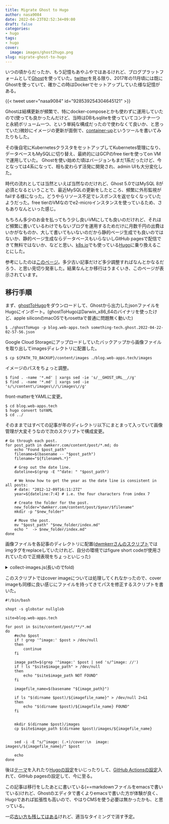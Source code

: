 ```yaml
---
title: Migrate Ghost to Hugo
author: nasa9084
date: 2022-04-23T02:52:34+09:00
draft: false
categories:
- hugo
tags:
- hugo
cover:
  image: images/ghost2hugo.png
slug: migrate-ghost-to-hugo
---
```


いつの頃からだったか、もう記憶もあやふやではあるけれど、ブログプラットフォームとして[Ghost](https://github.com/TryGhost/Ghost)を使っていた。[twitter](https://twitter.com/nasa9084/status/928539254304645121)を見る限り、2017年の11月頃には既にGhostを使っていて、確かこの時はDockerでセットアップしていた様な記憶がある。

{{< tweet user="nasa9084" id="928539254304645121" >}}

Ghostは結構更新が頻繁で、特にdocker-composeとかも使わずに運用していたので(使っても良かったんだけど、当時はDBもsqliteを使っていてコンテナ一つと永続ボリューム一つ、という単純な構成だったので使わなくて良いか、と思っていた)微妙にイメージの更新が面倒で、[container-up](/container-up/)というツールを書いてみたりもした。

その後自宅にKubernetesクラスタをセットアップしてKubernetes管理になり、データベースもMySQLに切り替え、最終的にはGCPのfree tierを使ってon VMで運用していた。
Ghostを使い始めた頃はバージョンもまだ1系だったけど、今となっては4系になって、相も変わらず活発に開発され、admin UIも大分変化した。

時代の流れとしては当然といえば当然なのだけれど、Ghost 5.0ではMySQL 8が必須となるということで、最近MySQLの更新をしたところ、頻繁に外形監視がfailする様になった。どうやらリソース不足でレスポンスを返せなくなっていたようだった。free tierのVMなのでe2-microインスタンスを使っているため、さもありなんといった感じ。

もちろん多少のお金を払ってもう少し良いVMにしても良いのだけれど、それほど頻繁に書いているわけでもないブログを運用するためだけに月数千円の出費はいかがなものか、大して書いてもいないのだから静的ページ生成でも良いのではないか、静的ページ生成ならデータベースもいらないしGitHub pagesで配信できて無料ではないか、などと思い、[k8s.io](https://k8s.io)でも使っている[Hugo](https://gohugo.io)に乗り換えることにした。

参考にしたのは[このページ](https://dwmkerr.com/migrating-from-ghost-to-hugo/#the-migration-process)。多少古い記事だけど多少調整すればなんとかなるだろう、と思い見切り発車した。結果なんとか移行はうまくいき、このページが表示されています。

## 移行手順

まず、[ghostToHugo](https://github.com/jbarone/ghostToHugo/)をダウンロードして、Ghostから出力したjsonファイルをHugoにインポート。(ghostToHugoはDarwin_x86_64のバイナリを使ったけど、apple siliconのmacOSでもrosettaで普通に問題無く動いた)

``` shell
$ ./ghostToHugo -p blog.web-apps.tech something-tech.ghost.2022-04-22-02-57-56.json
```

Google Cloud Storageにアップロードしていたバックアップから画像ファイルを取り出してimagesディレクトリに配置した。

``` shell
$ cp ${PATH_TO_BACKUP}/content/images ./blog.web-apps.tech/images
```

イメージのパスをちょっと調整。

``` shell
$ find . -name '*.md' | xargs sed -ie 's/__GHOST_URL__//g'
$ find . -name '*.md' | xargs sed -ie 's/\/content\/images\//\/images\//g'
```

front-matterをYAMLに変更。

``` shell
$ cd blog.web-apps.tech
$ hugo convert toYAML
$ cd ../
```

そのままではすべての記事が年のディレクトリ以下にまとまって入っていて画像管理が大変そうなので次のスクリプトで構成変更。

``` shell
# Go through each post.
for post_path in dwmkerr.com/content/post/*.md; do
    echo "Found $post_path"
    filename=$(basename -- "$post_path")
    filename="${filename%.*}"

    # Grep out the date line.
    dateline=$(grep -E "^date: " "$post_path")

    # We know how to get the year as the date line is consistent in all posts:
    # date: "2012-12-09T16:11:27Z"
    year=${dateline:7:4} # i.e. the four characters from index 7

    # Create the folder for the post.
    new_folder="dwmkerr.com/content/post/$year/$filename"
    mkdir -p "$new_folder"

    # Move the post.
    mv "$post_path" "$new_folder/index.md"
    echo "  -> $new_folder/index.md"
done
```

画像ファイルを各記事のディレクトリに配置([dwmkerrさんのスクリプト](https://github.com/dwmkerr/dwmkerr.com/blob/main/scripts/collect-images.js)ではimgタグをreplaceしていたけれど、自分の環境ではfigure short codeが使用されていたので正規表現をちょっといじった)

<details>
<summary>collect-images.js(長いのでfold)</summary>

``` javascript
//  Note: requires node 12.
const fs = require('fs');
const os = require('os');
const path = require('path');
const readline = require('readline');
const child_process = require('child_process')

//  Regexes we'll use repeatedly to find image tags or markdown images.
const rexImgTag = new RegExp(/<\ figure\s+([^>]*)[/]?>/);
const regImgSrcAttribute = new RegExp(/src=\"([^"]+)"/);
const regImgAltAttribute = new RegExp(/alt=\"([^"]+)"/);
const regImgWidthAttribute = new RegExp(/width=\"([^"]+)"/);
const rexMarkdownImage = new RegExp(/\!\[([^\]]*)\]\(([^\)]+)\)/);

/**
 * moveFileSafeSync - move src to dest, ensuring all required folders in the
 * destination are created.
 *
 * @param src - the source file path
 * @param dest - the destination file path
 * @returns {undefined}
 */
function moveFileSafeSync(src, dest) {
  //  If the source doesn't exist, but the destination does, we've probably
  //  just already processed the file.
  if (!fs.existsSync(src) && fs.existsSync(dest)) return;

  const directory = path.dirname(dest);
  if (!fs.existsSync(directory)) fs.mkdirSync(directory, { recursive: true } );
  fs.copyFileSync(src, dest);
  fs.unlinkSync(src);
}

/**
 * downloadFile - download a file from the web, ensures the folder for the
 * destination exists.
 *
 * @param src - the source fiile
 * @param dest - the download destination
 * @returns {undefined}
 */
function downloadFile(src, dest) {
  const directory = path.dirname(dest);
  if (!fs.existsSync(directory)) fs.mkdirSync(directory, { recursive: true } );
  const command = `wget "${src}" -P "${directory}"`;
  return child_process.execSync(command);
}

// Thanks: https://gist.github.com/kethinov/6658166
function findInDir (dir, filter, fileList = []) {
  const files = fs.readdirSync(dir);

  files.forEach((file) => {
    const filePath = path.join(dir, file);
    const fileStat = fs.lstatSync(filePath);

    if (fileStat.isDirectory()) {
      findInDir(filePath, filter, fileList);
    } else if (filter.test(filePath)) {
      fileList.push(filePath);
    }
  });

  return fileList;
}

/**
 * processPost
 *
 * @param rootPath
 * @param postPath
 * @returns {undefined}
 */
function processPost(rootPath, postPath) {
  return new Promise((resolve, reject) => {
    //  Get some details about the post which will be useful.
    const postDirectory = path.dirname(postPath);
    const postFileName = path.basename(postPath);
    console.log(`  Processing: ${postFileName}`);

    //  Create the input and output streams. Track whether we change the file.
    const updatedPostPath = `${postPath}.updated`;
    const inputStream = fs.createReadStream(postPath);
    const outputStream = fs.createWriteStream(updatedPostPath, { encoding: 'utf8'} );
    let changed = false;

    //  Read the file line-wise.
    const rl = readline.createInterface({
        input: inputStream,
        terminal: false,
        historySize: 0
    });

    //  Process each line, looking for image info.
    rl.on('line', (line) => {

      //  Check for html image tags.
      if (rexImgTag.test(line)) {
        const imageTagResults = rexImgTag.exec(line);
        const imageTag = imageTagResults[0];
        const imageTagInner = imageTagResults[1];
        console.log(`    Found image tag contents: ${imageTagInner}`);

        //  Rip out the component parts.
        const src = regImgSrcAttribute.test(imageTagInner) && regImgSrcAttribute.exec(imageTagInner)[1];
        const alt = regImgAltAttribute.test(imageTagInner) && regImgAltAttribute.exec(imageTagInner)[1];
        const width = regImgWidthAttribute.test(imageTagInner) && regImgWidthAttribute.exec(imageTagInner)[1];
        console.log(`    src: ${src}, alt: ${alt}, width: ${width}`);

        //  If the source is already in the appropriate location, don't process it.
        if (/^images\//.test(src)) {
          console.log(`    skipping, already processed`);
          outputStream.write(line + os.EOL);
          return;
        }

        //  Now that we have the details of the image tag, we can work out the
        //  desired destination in the images folder.
        const imageFileName = path.basename(src);
        const newRelativePath = path.join("images", imageFileName);
        const newAbsolutePath = path.join(postDirectory, newRelativePath);

        //  If the file is on the web, we need to download it...
        if (/^http/.test(src)) {
          console.log(`    Downloading '${src}' to '${newAbsolutePath}'...`);
          downloadFile(src, newAbsolutePath);
        }
        //  ...otherwise we can just move it.
        else {
          const absoluteSrc = path.join(rootPath, src);
          moveFileSafeSync(absoluteSrc, newAbsolutePath);
          console.log(`    Copied '${absoluteSrc}' to '${newAbsolutePath}'`);
        }

        //  Now re-write the image tag.
        const newImgTag = `< figure src="${newRelativePath}"${alt ? ` alt="${alt}"` : ''}${width ? ` width="${width}"` : ''} >`;
        console.log(`    Changing : ${imageTag}`);
        console.log(`    To       : ${newImgTag}`);
        line = line.replace(imageTag, newImgTag);
        changed = true;
      }

      //  Check for markdown image tags.
      if (rexMarkdownImage.test(line)) {
        const markdownImageCaptures = rexMarkdownImage.exec(line);
        const markdownImage = markdownImageCaptures[0];
        const markdownImageDescription = markdownImageCaptures[1];
        const markdownImagePath = markdownImageCaptures[2];
        console.log(`    Found markdown image: ${markdownImagePath}`);

        //  If the source is already in the appropriate location, don't process it.
        if (/^images\//.test(markdownImagePath)) {
          console.log(`    skipping, already processed`);
          outputStream.write(line + os.EOL);
          return;
        }

        //  Now that we have the details of the image tag, we can work out the
        //  desired destination in the images folder.
        const imageFileName = path.basename(markdownImagePath);
        const newRelativePath = path.join("images", imageFileName);
        const newAbsolutePath = path.join(postDirectory, newRelativePath);

        //  If the file is on the web, we need to download it...
        if (/^http/.test(markdownImagePath)) {
          console.log(`    Downloading '${markdownImagePath}' to '${newAbsolutePath}'...`);
          downloadFile(markdownImagePath, newAbsolutePath);
        }
        //  ...otherwise we can just move it.
        else {
          const absoluteSrc = path.join(rootPath, markdownImagePath);
          moveFileSafeSync(absoluteSrc, newAbsolutePath);
          console.log(`    Copied '${absoluteSrc}' to '${newAbsolutePath}'`);
        }

        //  Now re-write the markdown.
        const newMarkdownImage = `![${markdownImageDescription}](${newRelativePath})`;
        console.log(`    Changing : ${markdownImage}`);
        console.log(`    To       : ${newMarkdownImage}`);
        line = line.replace(markdownImage, newMarkdownImage);
        changed = true;
      }

      outputStream.write(line + os.EOL);
    });


    rl.on('error', (err) => {
      console.log(`  Error reading file: ${err}`);
      return reject(err);
    });

    rl.on('close', () => {
      console.log(`  Completed, written to: ${updatedPostPath}`);

if (changed) moveFileSafeSync(updatedPostPath, postPath);
      else fs.unlinkSync(updatedPostPath);
      return resolve();
    });
  });
}

console.log("collect-images: Tool to co-locate blog post images")
console.log("");

//  Get the directory to search. Arg 0 is node, Arg 1 iis the script path, Arg 3 onwards are commandline arguments.
const sourceDirectory = process.argv[2] || process.cwd();
console.log(`Source Directory: ${sourceDirectory}`);
const rootDirectory = process.argv[3] || sourceDirectory;
console.log(`Root Directory: ${rootDirectory}`);
console.log("");

//  Find all blog posts.
const postPaths = findInDir(sourceDirectory, /\.md$/);

//  Process each path.
postPaths.forEach(postPath => processPost(rootDirectory, postPath));

//  Let the user know we're done.
console.log(`Completed processing ${postPaths.length} file(s)`);
```

</details>

このスクリプトではcover imageについては処理してくれなかったので、cover imageも同様に良い感じにファイルを持ってきてパスを修正するスクリプトを書いた。

``` shell
#!/bin/bash

shopt -s globstar nullglob

site=blog.web-apps.tech

for post in $site/content/post/**/*.md
do
    #echo $post
    if ! grep '^image:' $post > /dev/null
    then
        continue
    fi

    image_path=$(grep '^image:' $post | sed 's/^image: //')
    if ! ls "$site$image_path" > /dev/null
    then
        echo "$site$image_path NOT FOUND"
    fi

    imagefile_name=$(basename "${image_path}")

    if ls "$(dirname $post)/${imagefile_name}" > /dev/null 2>&1
    then
        echo "$(dirname $post)/${imagefile_name} FOUND"
    fi


    mkdir $(dirname $post)/images
    cp $site$image_path $(dirname $post)/images/${imagefile_name}


    sed -i -E "s/^image: (.+)/cover:\n  image: images\/${imagefile_name}/" $post

    echo
done
```

後は[テーマ](https://github.com/adityatelange/hugo-PaperMod)を入れたり[Hugoの設定](https://github.com/nasa9084/blog.web-apps.tech/blob/main/blog.web-apps.tech/config.yml)をいじったりして、[GitHub Actionsの設定](https://github.com/nasa9084/blog.web-apps.tech/blob/main/.github/workflows/gh-pages.yml)入れて、GitHub pagesの設定して、今に至る。

この記事は移行をしたあとに書いている(==markdownファイルをemacsで書いている)けれど、Ghostのエディタで書くよりemacsで書いた方が体験が良く、Hugoであれば拡張性も高いので、やはりCMSを使う必要は無かったかも、と思っている。

一応[古い方も残してはある](https://blog-old.web-apps.tech/)けれど、適当なタイミングで消す予定。
